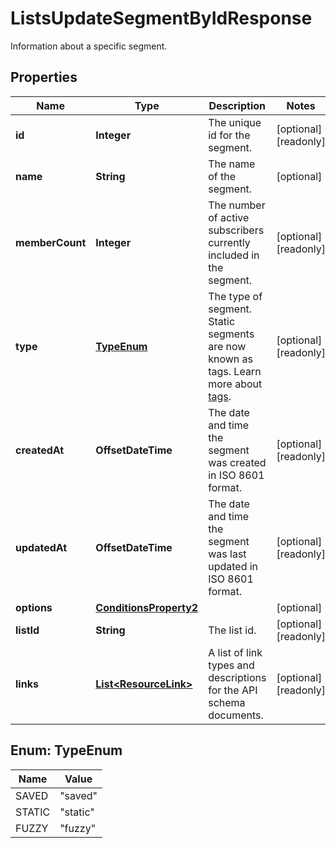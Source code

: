 

# ListsUpdateSegmentByIdResponse

Information about a specific segment.

## Properties

| Name | Type | Description | Notes |
|------------ | ------------- | ------------- | -------------|
|**id** | **Integer** | The unique id for the segment. |  [optional] [readonly] |
|**name** | **String** | The name of the segment. |  [optional] |
|**memberCount** | **Integer** | The number of active subscribers currently included in the segment. |  [optional] [readonly] |
|**type** | [**TypeEnum**](#TypeEnum) | The type of segment. Static segments are now known as tags. Learn more about [tags](https://mailchimp.com/help/getting-started-tags?utm_source&#x3D;mc-api&amp;utm_medium&#x3D;docs&amp;utm_campaign&#x3D;apidocs). |  [optional] [readonly] |
|**createdAt** | **OffsetDateTime** | The date and time the segment was created in ISO 8601 format. |  [optional] [readonly] |
|**updatedAt** | **OffsetDateTime** | The date and time the segment was last updated in ISO 8601 format. |  [optional] [readonly] |
|**options** | [**ConditionsProperty2**](ConditionsProperty2.md) |  |  [optional] |
|**listId** | **String** | The list id. |  [optional] [readonly] |
|**links** | [**List&lt;ResourceLink&gt;**](ResourceLink.md) | A list of link types and descriptions for the API schema documents. |  [optional] [readonly] |



## Enum: TypeEnum

| Name | Value |
|---- | -----|
| SAVED | &quot;saved&quot; |
| STATIC | &quot;static&quot; |
| FUZZY | &quot;fuzzy&quot; |



